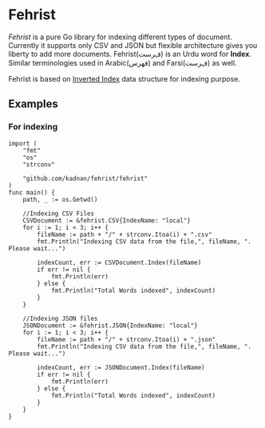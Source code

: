 # Fehrist

_Fehrist_ is a pure Go library for indexing different types of document. Currently it supports only CSV and JSON but flexible architecture gives you liberty to add more documents. Fehrist(فہرست) is an Urdu word for **Index**. Similar terminologies used in Arabic(فھرس) and Farsi(فہرست) as well.

Fehrist is based on [Inverted Index]([https://en.wikipedia.org/wiki/Inverted_index]) data structure for indexing purpose.

## Examples
### For indexing
```
import (
	"fmt"
	"os"
	"strconv"

	"github.com/kadnan/fehrist/fehrist"
)
func main() {
	path, _ := os.Getwd()
    
    //Indexing CSV Files
    CSVDocument := &fehrist.CSV{IndexName: "local"}
	for i := 1; i < 3; i++ {
		fileName := path + "/" + strconv.Itoa(i) + ".csv"
		fmt.Println("Indexing CSV data from the file,", fileName, ". Please wait...")

		indexCount, err := CSVDocument.Index(fileName)
		if err != nil {
			fmt.Println(err)
		} else {
			fmt.Println("Total Words indexed", indexCount)
		}
	}

    //Indexing JSON files
	JSONDocument := &fehrist.JSON{IndexName: "local"}
	for i := 1; i < 3; i++ {
		fileName := path + "/" + strconv.Itoa(i) + ".json"
		fmt.Println("Indexing CSV data from the file,", fileName, ". Please wait...")

		indexCount, err := JSONDocument.Index(fileName)
		if err != nil {
			fmt.Println(err)
		} else {
			fmt.Println("Total Words indexed", indexCount)
		}
	}
}
```